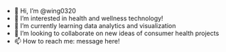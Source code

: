- 👋 Hi, I’m @wing0320
- 👀 I’m interested in health and wellness technology!
- 🌱 I’m currently learning data analytics and visualization
- 💞️ I’m looking to collaborate on new ideas of consumer health projects
- 📫 How to reach me: message here!

<!---
wing0320/wing0320 is a ✨ special ✨ repository because its `README.md` (this file) appears on your GitHub profile.
You can click the Preview link to take a look at your changes.
--->

